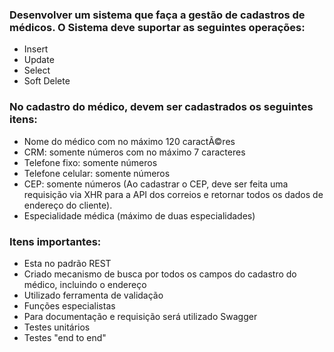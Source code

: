 ### Desenvolver um sistema que faça a gestão de cadastros de médicos. O Sistema deve suportar as seguintes operações: ###

* Insert
* Update
* Select
* Soft Delete


### No cadastro do médico, devem ser cadastrados os seguintes itens: ###

* Nome do médico com no máximo 120 caractÃ©res
* CRM: somente números com no máximo 7 caracteres
* Telefone fixo: somente números
* Telefone celular: somente números
* CEP: somente números (Ao cadastrar o CEP, deve ser feita uma requisição via XHR para a API dos correios e retornar todos os dados de endereço do cliente).
* Especialidade médica (máximo de duas especialidades)


### Itens importantes: ###

* Esta no padrão REST
* Criado mecanismo de busca por todos os campos do cadastro do médico, incluindo o endereço
* Utilizado ferramenta de validação
* Funções especialistas
* Para documentação e requisição será utilizado Swagger
* Testes unitários
* Testes "end to end"
